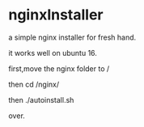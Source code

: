 # nginxInstaller
a simple nginx installer for fresh hand.

it works well on ubuntu 16.

first,move the nginx folder to /

then cd /nginx/

then ./autoinstall.sh

over.

